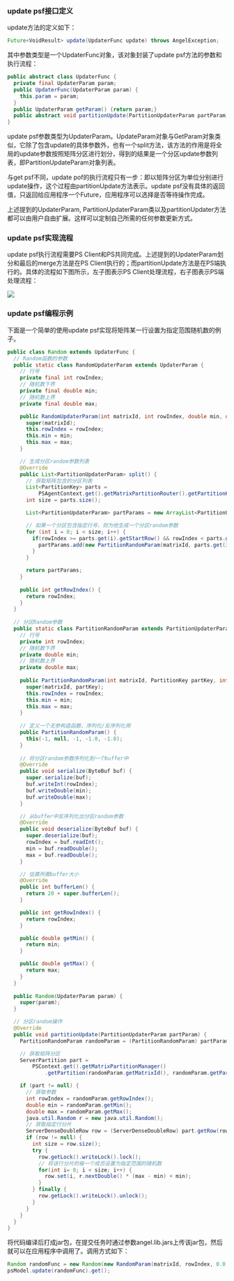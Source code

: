 ### **update psf接口定义**
update方法的定义如下：
```Java
Future<VoidResult> update(UpdaterFunc update) throws AngelException;
```
其中参数类型是一个UpdaterFunc对象，该对象封装了update psf方法的参数和执行流程：
```Java
public abstract class UpdaterFunc {
  private final UpdaterParam param;
  public UpdaterFunc(UpdaterParam param) {
    this.param = param;
  }
  public UpdaterParam getParam() {return param;}
  public abstract void partitionUpdate(PartitionUpdaterParam partParam);
}
``` 
update psf参数类型为UpdaterParam。UpdateParam对象与GetParam对象类似，它除了包含update的具体参数外，也有一个split方法，该方法的作用是将全局的update参数按照矩阵分区进行划分，得到的结果是一个分区update参数列表，即PartitionUpdateParam对象列表。

与get psf不同，update pof的执行流程只有一步：即以矩阵分区为单位分别进行update操作，这个过程由partitionUpdate方法表示。update psf没有具体的返回值，只返回给应用程序一个Future，应用程序可以选择是否等待操作完成。

上述提到的UpdaterParam, PartitionUpdaterParam类以及partitionUpdater方法都可以由用户自由扩展。这样可以定制自己所需的任何参数更新方式。

### **update psf实现流程**
update psf执行流程需要PS Client和PS共同完成。上述提到的UpdaterParam划分和最后的merge方法是在PS Client执行的；而partitionUpdate方法是在PS端执行的。具体的流程如下图所示，左子图表示PS Client处理流程，右子图表示PS端处理流程：

![][1]

### **update psf编程示例**
下面是一个简单的使用update psf实现将矩阵某一行设置为指定范围随机数的例子。
```Java
public class Random extends UpdaterFunc {
  // Random函数的参数
  public static class RandomUpdaterParam extends UpdaterParam {
    // 行号
    private final int rowIndex;
    // 随机数下界
    private final double min;
    // 随机数上界
    private final double max;

    public RandomUpdaterParam(int matrixId, int rowIndex, double min, double max) {
      super(matrixId);
      this.rowIndex = rowIndex;
      this.min = min;
      this.max = max;
    }

    // 生成分区random参数列表
    @Override
    public List<PartitionUpdaterParam> split() {
      // 获取矩阵包含的分区列表
      List<PartitionKey> parts =
          PSAgentContext.get().getMatrixPartitionRouter().getPartitionKeyList(matrixId);
      int size = parts.size();

      List<PartitionUpdaterParam> partParams = new ArrayList<PartitionUpdaterParam>(size);

      // 如果一个分区包含指定行号，则为他生成一个分区random参数
      for (int i = 0; i < size; i++) {
        if(rowIndex >= parts.get(i).getStartRow() && rowIndex < parts.get(i).getEndRow()) {
          partParams.add(new PartitionRandomParam(matrixId, parts.get(i), rowIndex, min, max));
        }   
      }

      return partParams;
    }
    
    public int getRowIndex() {
      return rowIndex;
    }
  }
  
  // 分区Random参数
  public static class PartitionRandomParam extends PartitionUpdaterParam {
    // 行号
    private int rowIndex;
    // 随机数下界
    private double min;
    // 随机数上界
    private double max;
    
    public PartitionRandomParam(int matrixId, PartitionKey partKey, int rowIndex, double min, double max) {
      super(matrixId, partKey);
      this.rowIndex = rowIndex;
      this.min = min;
      this.max = max;
    }
    
    // 定义一个无参构造函数，序列化/反序列化用
    public PartitionRandomParam() {
      this(-1, null, -1, -1.0, -1.0);
    }
  
    // 将分区random参数序列化到一个buffer中
    @Override
    public void serialize(ByteBuf buf) {
      super.serialize(buf);
      buf.writeInt(rowIndex);
      buf.writeDouble(min);
      buf.writeDouble(max);
    }

    // 从buffer中反序列化出分区random参数
    @Override
    public void deserialize(ByteBuf buf) {
      super.deserialize(buf);
      rowIndex = buf.readInt();
      min = buf.readDouble();
      max = buf.readDouble();
    }

    // 估算所需buffer大小
    @Override
    public int bufferLen() {
      return 20 + super.bufferLen();
    }

    public int getRowIndex() {
      return rowIndex;
    }

    public double getMin() {
      return min;
    }

    public double getMax() {
      return max;
    }
  }
  
  public Random(UpdaterParam param) {
    super(param);
  }

  // 分区random操作
  @Override
  public void partitionUpdate(PartitionUpdaterParam partParam) {    
    PartitionRandomParam randomParam = (PartitionRandomParam) partParam;

    // 获取矩阵分区
    ServerPartition part =
        PSContext.get().getMatrixPartitionManager()
            .getPartition(randomParam.getMatrixId(), randomParam.getPartKey().getPartitionId());

    if (part != null) {
      // 获取参数
      int rowIndex = randomParam.getRowIndex();
      double min = randomParam.getMin();
      double max = randomParam.getMax();
      java.util.Random r = new java.util.Random();
      // 获取指定行分片
      ServerDenseDoubleRow row = (ServerDenseDoubleRow) part.getRow(rowIndex);
      if (row != null) {
        int size = row.size();
        try {
          row.getLock().writeLock().lock();
          // 将该行分片的每一个成员设置为指定范围的随机数
          for(int i= 0; i < size; i++) {
            row.set(i, r.nextDouble() * (max - min) + min);
          }
        } finally {
          row.getLock().writeLock().unlock();
        }
      }
    }
  }
}

```

将代码编译后打成jar包，在提交任务时通过参数angel.lib.jars上传该jar包，然后就可以在应用程序中调用了。调用方式如下：
```Java
Random randomFunc = new Random(new RandomParam(matrixId, rowIndex, 0.0, 1.0));
psModel.update(randomFunc).get();
```


  [1]: ../img/update%20psf%E6%B5%81%E7%A8%8B.png